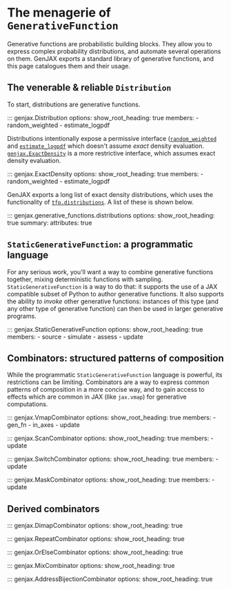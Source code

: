 # The menagerie of `GenerativeFunction`

Generative functions are probabilistic building blocks. They allow you to express complex probability distributions, and automate several operations on them. GenJAX exports a standard library of generative functions, and this page catalogues them and their usage.
## The venerable & reliable `Distribution`

To start, distributions are generative functions.

::: genjax.Distribution
    options:
        show_root_heading: true
        members:
          - random_weighted
          - estimate_logpdf

Distributions intentionally expose a permissive interface ([`random_weighted`](generative_functions.md#genjax.Distribution.random_weighted) and [`estimate_logpdf`](generative_functions.md#genjax.Distribution.estimate_logpdf) which doesn't assume _exact_ density evaluation. [`genjax.ExactDensity`](generative_functions.md#genjax.ExactDensity) is a more restrictive interface, which assumes exact density evaluation.

::: genjax.ExactDensity
    options:
        show_root_heading: true
        members:
          - random_weighted
          - estimate_logpdf

GenJAX exports a long list of exact density distributions, which uses the functionality of [`tfp.distributions`](https://www.tensorflow.org/probability/api_docs/python/tfp/distributions). A list of these is shown below.

::: genjax.generative_functions.distributions
    options:
        show_root_heading: true
        summary:
          attributes: true

## `StaticGenerativeFunction`: a programmatic language

For any serious work, you'll want a way to combine generative functions together, mixing deterministic functions with sampling. `StaticGenerativeFunction` is a way to do that: it supports the use of a JAX compatible subset of Python to author generative functions. It also supports the ability _to invoke_ other generative functions: instances of this type (and any other type of generative function) can then be used in larger generative programs.

::: genjax.StaticGenerativeFunction
    options:
        show_root_heading: true
        members:
        - source
        - simulate
        - assess
        - update

## Combinators: structured patterns of composition

While the programmatic `StaticGenerativeFunction` language is powerful, its restrictions can be limiting. Combinators are a way to express common patterns of composition in a more concise way, and to gain access to effects which are common in JAX (like `jax.vmap`) for generative computations.

::: genjax.VmapCombinator
    options:
        show_root_heading: true
        members:
        - gen_fn
        - in_axes
        - update

::: genjax.ScanCombinator
    options:
        show_root_heading: true
        members:
        - update

::: genjax.SwitchCombinator
    options:
        show_root_heading: true
        members:
        - update

::: genjax.MaskCombinator
    options:
        show_root_heading: true
        members:
        - update

## Derived combinators


::: genjax.DimapCombinator
    options:
        show_root_heading: true

::: genjax.RepeatCombinator
    options:
        show_root_heading: true

::: genjax.OrElseCombinator
    options:
        show_root_heading: true

::: genjax.MixCombinator
    options:
        show_root_heading: true

::: genjax.AddressBijectionCombinator
    options:
        show_root_heading: true
